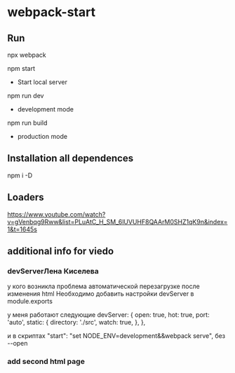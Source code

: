 # webpack-start

## Run

npx webpack

npm start

- Start local server

npm run dev

- development mode

npm run build

- production mode

## Installation all dependences

npm i -D

## Loaders

https://www.youtube.com/watch?v=gVenbqg9Rww&list=PLuAtC_H_SM_6lUVUHF8QAArM0SHZ1qK9n&index=1&t=1645s

## additional info for viedo

### devServerЛена Киселева

у кого возникла проблема автоматической перезагрузке после изменения html
Необходимо добавить настройки devServer в module.exports

у меня работают следующие
devServer: {
open: true,
hot: true,
port: 'auto',
static: {
directory: './src',
watch: true,
},
},

и в скриптах
"start": "set NODE_ENV=development&&webpack serve",
без --open

### add second html page
